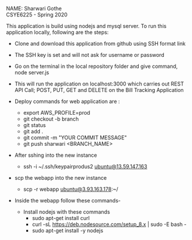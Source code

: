 NAME: Sharwari Gothe<BR>
CSYE6225 - Spring 2020

This application is build using nodejs and mysql server. To run this application locally, following are the steps:
- Clone and download this application from github using SSH format link
- The SSH key is set and will not ask for username or password
- Go on the terminal in the local repository folder and give command, node server.js
- This will run the application on localhost:3000 which carries out REST API Call; POST, PUT, GET and DELETE on the Bill Tracking Application
- Deploy commands for web application are : 
    - export AWS_PROFILE=prod
    - git checkout -b branch
    - git status
    - git add .
    - git commit -m "YOUR COMMIT MESSAGE"
    - git push sharwari <BRANCH_NAME>


- After sshing into the new instance
    -  ssh -i ~/.ssh/keypairprodus2 ubuntu@13.59.147.163

- scp the webapp into the new instance
    - scp -r webapp ubuntu@3.93.163.178:~/

- Inside the webapp follow these commands-
    - Install nodejs with these commands
        - sudo apt-get install curl
        - curl -sL https://deb.nodesource.com/setup_8.x | sudo -E bash -
        - sudo apt-get install -y nodejs


